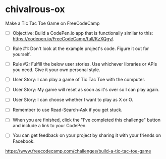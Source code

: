 # chivalrous-ox
Make a Tic Tac Toe Game on FreeCodeCamp




- [ ] Objective: Build a CodePen.io app that is functionally similar to this: https://codepen.io/FreeCodeCamp/full/KzXQgy/.

- [ ] Rule #1: Don't look at the example project's code. Figure it out for yourself.

- [ ] Rule #2: Fulfill the below user stories. Use whichever libraries or APIs you need. Give it your own personal style.

- [ ] User Story: I can play a game of Tic Tac Toe with the computer.

- [ ] User Story: My game will reset as soon as it's over so I can play again.

- [ ] User Story: I can choose whether I want to play as X or O.

- [ ] Remember to use Read-Search-Ask if you get stuck.

- [ ] When you are finished, click the "I've completed this challenge" button and include a link to your CodePen.

- [ ] You can get feedback on your project by sharing it with your friends on Facebook.


https://www.freecodecamp.com/challenges/build-a-tic-tac-toe-game

